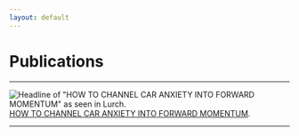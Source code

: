 ```yaml
---
layout: default
---
```

# Publications
<!--- Text can be **bold**, _italic_, or ~~strikethrough~~.--->
* * *
![Headline of "HOW TO CHANNEL CAR ANXIETY INTO FORWARD MOMENTUM" as seen in Lurch.](../assets/img/forward_momentum_headline.png)
[HOW TO CHANNEL CAR ANXIETY INTO FORWARD MOMENTUM](../_posts/another-page.md).
* * *
<!---
### Small image
![Octocat](https://github.githubassets.com/images/icons/emoji/octocat.png)
### Large image
![Branching](https://guides.github.com/activities/hello-world/branching.png)
--->
